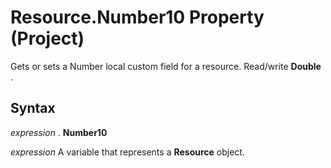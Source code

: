 
# Resource.Number10 Property (Project)

Gets or sets a Number local custom field for a resource. Read/write  **Double** .


## Syntax

 _expression_ . **Number10**

 _expression_ A variable that represents a **Resource** object.

